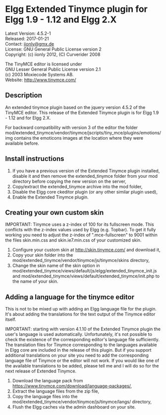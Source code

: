 Elgg Extended Tinymce plugin for Elgg 1.9 - 1.12 and Elgg 2.X
=============================================================

Latest Version: 4.5.2-1  
Released: 2017-01-21  
Contact: iionly@gmx.de  
License: GNU General Public License version 2  
Copyright: (c) iionly 2012, (C) Curverider 2008  

The TinyMCE editor is licensed under  
GNU Lesser General Public License version 2.1  
(c) 2003 Moxiecode Systems AB.  
Website: http://www.tinymce.com/  


Description
-----------

An extended tinymce plugin based on the jquery version 4.5.2 of the TinyMCE editor. This release of the Extended Tinymce plugin is for Elgg 1.9 - 1.12 and for Elgg 2.X.

For backward compatibility with version 3 of the editor the folder mod/extended_tinymce/vendor/tinymce/jscripts/tiny_mce/plugins/emotions/img contains the emoticons images at the location where they were available before.


Install instructions
--------------------

1. If you have a previous version of the Extended Tinymce plugin installed, disable it and then remove the extended_tinymce folder from your mod directory before copying the new version on the server,
2. Copy/extract the extended_tinymce archive into the mod folder,
3. Disable the Elgg core ckeditor plugin (or any other similar plugin used),
4. Enable the Extended Tinymce plugin.


Creating your own custom skin
-----------------------------

IMPORTANT: Tinymce uses a z-index of 100 for its fullscreen mode. This conflicts with the z-index values used by Elgg (e.g. Topbar). To get it fully working you need to adjust the z-index of ".mce-fullscreen" to 9001 within the files skin.min.css and skin.ie7.min.css of your customized skin.

1. Configure your custom skin at http://skin.tinymce.com/ and download it,
2. Copy your skin folder into the mod/extended_tinymce/vendor/tinymce/js/tinymce/skins directory,
3. Change the skin name of the skin option in mod/extended_tinymce/views/default/js/elgg/extended_tinymce_init.js and mod/extended_tinymce/views/default/extended_tinymce/init.php to the name of your skin.


Adding a language for the tinymce editor
----------------------------------------

This is not to be mixed up with adding an Elgg language file for the plugin. It's about adding the translations for the text output of the Tinymce editor itself.

IMPORTANT: starting with version 4.1.10 of the Extended Tinymce plugin the user's language is used automatically. Unfortunately, it's not possible to check the existence of the corresponding editor's language file sufficiently. The translation files for Tinymce corresponding to the languages available in Elgg core are included in the release of this plugin. But if you support additional translations on your site you need to add the corresponding language file of Tinymce or the editor will not work. If you would like one of the available translations to be added, please tell me and I will do so for the next release of Extended Tinymce.

1. Download the language pack from https://www.tinymce.com/download/language-packages/,
2. Extract the language files from the zip file,
3. Copy the language files into the mod/extended_tinymce/vendor/tinymce/js/tinymce/langs/ directory,
4. Flush the Elgg caches via the admin dashboard on your site.
